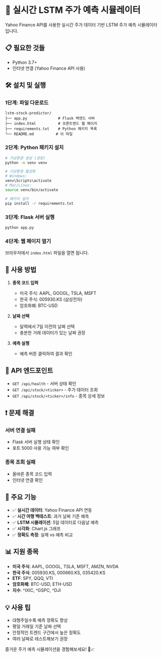 # 🚀 실시간 LSTM 주가 예측 시뮬레이터

Yahoo Finance API를 사용한 실시간 주가 데이터 기반 LSTM 주가 예측 시뮬레이터입니다.

## 📋 필요한 것들
- Python 3.7+
- 인터넷 연결 (Yahoo Finance API 사용)

## 🛠️ 설치 및 실행

### 1단계: 파일 다운로드
```
lstm-stock-predictor/
├── app.py              # Flask 백엔드 서버
├── index.html          # 프론트엔드 웹 페이지
├── requirements.txt    # Python 패키지 목록
└── README.md          # 이 파일
```

### 2단계: Python 패키지 설치
```bash
# 가상환경 생성 (권장)
python -m venv venv

# 가상환경 활성화
# Windows:
venv\Scripts\activate
# Mac/Linux:
source venv/bin/activate

# 패키지 설치
pip install -r requirements.txt
```

### 3단계: Flask 서버 실행
```bash
python app.py
```

### 4단계: 웹 페이지 열기
브라우저에서 `index.html` 파일을 열면 됩니다.

## 🎯 사용 방법

1. **종목 코드 입력**
   - 미국 주식: AAPL, GOOGL, TSLA, MSFT
   - 한국 주식: 005930.KS (삼성전자)
   - 암호화폐: BTC-USD

2. **날짜 선택**
   - 달력에서 7일 이전의 날짜 선택
   - 충분한 거래 데이터가 있는 날짜 권장

3. **예측 실행**
   - 예측 버튼 클릭하여 결과 확인

## 🔧 API 엔드포인트

- `GET /api/health` - 서버 상태 확인
- `GET /api/stock/<ticker>` - 주가 데이터 조회
- `GET /api/stock/<ticker>/info` - 종목 상세 정보

## ❗ 문제 해결

### 서버 연결 실패
- Flask 서버 실행 상태 확인
- 포트 5000 사용 가능 여부 확인

### 종목 조회 실패
- 올바른 종목 코드 입력
- 인터넷 연결 확인

## 🌟 주요 기능

- ✅ **실시간 데이터**: Yahoo Finance API 연동
- ✅ **시간 여행 백테스트**: 과거 날짜 기준 예측
- ✅ **LSTM 시뮬레이션**: 5일 데이터로 다음날 예측
- ✅ **시각화**: Chart.js 그래프
- ✅ **정확도 측정**: 실제 vs 예측 비교

## 📊 지원 종목

- **미국 주식**: AAPL, GOOGL, TSLA, MSFT, AMZN, NVDA
- **한국 주식**: 005930.KS, 000660.KS, 035420.KS
- **ETF**: SPY, QQQ, VTI
- **암호화폐**: BTC-USD, ETH-USD
- **지수**: ^IXIC, ^GSPC, ^DJI

## 💡 사용 팁

- 대형주일수록 예측 정확도 향상
- 평일 거래일 기준 날짜 선택
- 안정적인 트렌드 구간에서 높은 정확도
- 여러 날짜로 테스트해보기 권장

즐거운 주가 예측 시뮬레이션을 경험해보세요! 🚀📈